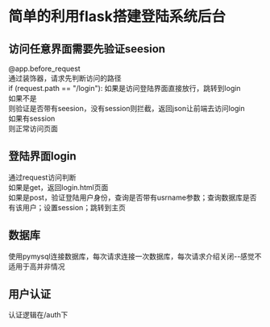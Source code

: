 # 简单的利用flask搭建登陆系统后台

## 访问任意界面需要先验证seesion

@app.before_request  
通过装饰器，请求先判断访问的路径  
if (request.path == "/login"): 如果是访问登陆界面直接放行，跳转到login  
如果不是  
则验证是否带有seesion，没有session则拦截，返回json让前端去访问login  
如果有session  
则正常访问页面

## 登陆界面login
通过request访问判断  
如果是get，返回login.html页面  
如果是post，验证登陆用户身份，查询是否带有usrname参数；查询数据库是否有该用户；设置session；跳转到主页  

## 数据库
使用pymysql连接数据库，每次请求连接一次数据库，每次请求介绍关闭--感觉不适用于高并非情况

## 用户认证
认证逻辑在/auth下